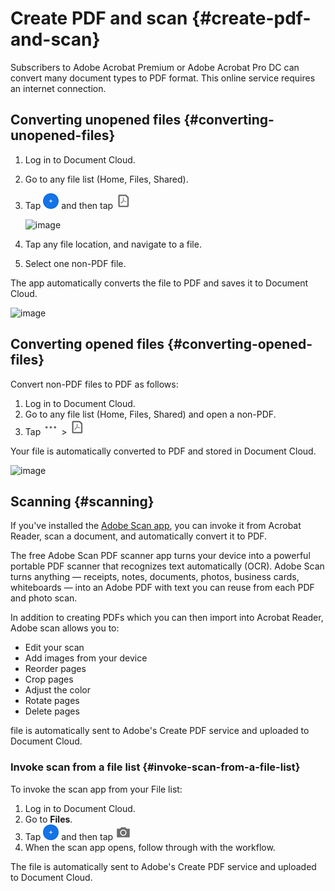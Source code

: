 
 
# Create PDF and scan {#create-pdf-and-scan}


Subscribers to Adobe Acrobat Premium or Adobe Acrobat Pro DC can convert many document types to PDF format. This online service requires an internet connection. 

## Converting unopened files {#converting-unopened-files}

1. Log in to Document Cloud.
1. Go to any file list (Home, Files, Shared).
1. Tap ![image](./images/plusicon.png) and then tap ![image](./images/createicon.png)

   ![image](../images/createmenu.png)

1. Tap any file location, and navigate to a file.
1. Select one non-PDF file.

The app automatically converts the file to PDF and saves it to Document Cloud.

   ![image](../images/converted.png)

## Converting opened files {#converting-opened-files}

Convert non-PDF files to PDF as follows:

1. Log in to Document Cloud.
1. Go to any file list (Home, Files, Shared) and open a non-PDF.
1. Tap ![image](./images/overflowicon.png) > ![image](./images/createicon.png)

Your file is automatically converted to PDF and stored in Document Cloud.

   ![image](../images/createmenuoverflow.png)

## Scanning {#scanning}

If you've installed the [Adobe Scan app](https://itunes.apple.com/us/app/adobe-scan/id1199564834?mt=8), you can invoke it from Acrobat Reader, scan a document, and automatically convert it to PDF.

The free Adobe Scan PDF scanner app turns your device into a powerful portable PDF scanner that recognizes text automatically (OCR). Adobe Scan turns anything — receipts, notes, documents, photos, business cards, whiteboards — into an Adobe PDF with text you can reuse from each PDF and photo scan. 

In addition to creating PDFs which you can then import into Acrobat Reader, Adobe scan allows you to: 

* Edit your scan
* Add images from your device
* Reorder pages
* Crop pages
* Adjust the color
* Rotate pages
* Delete pages

file is automatically sent to Adobe's Create PDF service and uploaded to Document Cloud.

### Invoke scan from a file list {#invoke-scan-from-a-file-list}

To invoke the scan app from your File list: 

1. Log in to Document Cloud.
1. Go to **Files**.
1. Tap ![image](./images/plusicon.png) and then tap ![image](./images/cameraicon.png)
1. When the scan app opens, follow through with the workflow. 

The file is automatically sent to Adobe's Create PDF service and uploaded to Document Cloud.
